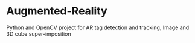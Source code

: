 # Augmented-Reality
Python and OpenCV project for AR tag detection and tracking, Image and 3D cube super-imposition
